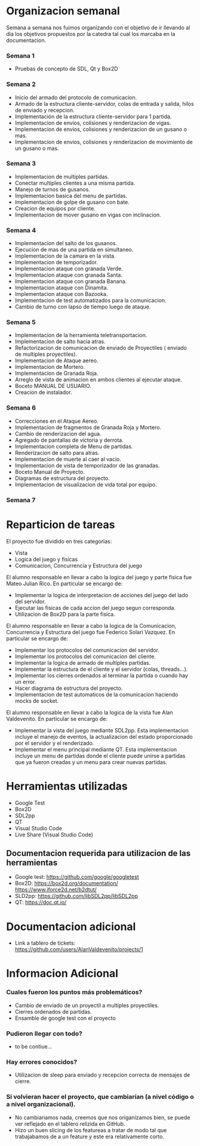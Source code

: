 # Organizacion semanal

Semana a semana nos fuimos organizando con el objetivo de ir llevando al dia los objetivos
propuestos por la catedra tal cual los marcaba en la documentacion.

### Semana 1
* Pruebas de concepto de SDL, Qt y Box2D
### Semana 2
* Inicio del armado del protocolo de comunicacion.
* Armado de la estructura cliente-servidor, colas de entrada y salida, hilos de enviado y recepcion.
* Implementación de la estructura cliente-servidor para 1 partida.
* Implementacion de envios, colisiones y renderizacion de vigas.
* Implementacion de envios, colisiones y renderizacion de un gusano o mas.
* Implementacion de envios, colisiones y renderizacion de movimiento de un gusano o mas.
### Semana 3
* Implementacion de multiples partidas.
* Conectar multiples clientes a una misma partida.
* Manejo de turnos de gusanos.
* Implementacion basica del menu de partidas.
* Implementacion de golpe de gusano con bate.
* Creacion de equipos por cliente.
* Implementacion de mover gusano en vigas con inclinacion.
### Semana 4
* Implementacion del salto de los gusanos.
* Ejecucion de mas de una partida en simultaneo.
* Implementacion de la camara en la vista.
* Implementacion de temporizador.
* Implementacion ataque con granada Verde.
* Implementacion ataque con granada Santa.
* Implementacion ataque con granada Banana.
* Implementacion ataque con Dinamita.
* Implementacion ataque con Bazooka.
* Implementacion de test automatizados para la comunicacion.
* Cambio de turno con lapso de tiempo luego de ataque.
### Semana 5
* Implementacion de la herramienta teletransportacion.
* Implementacion de salto hacia atras.
* Refactorizacion de comunicacion de enviado de Proyectiles ( enviado de multiples proyectiles).
* Implementacion de Ataque aereo.
* Implementacion de Mortero.
* Implementacion de Granada Roja.
* Arreglo de vista de animacion en ambos clientes al ejecutar ataque.
* Boceto MANUAL DE USUARIO.
* Creacion de instalador.
### Semana 6
* Correcciones en el Ataque Aereo.
* Implementacion de fragmentos de Granada Roja y Mortero.
* Cambio de renderizacion del agua.
* Agregado de pantallas de victoria y derrota.
* Implementacion completa de Menu de partidas.
* Renderizacion de salto para atras. 
* Implementacion de muerte al caer al vacio.
* Implementacion de vista de temporizador de las granadas.
* Boceto Manual de Proyecto.
* Diagramas de estructura del proyecto.
* Implementacion de visualizacion de vida total por equipo.
### Semana 7


# Reparticion de tareas
El proyecto fue dividido en tres categorias: 
* Vista
* Logica del juego y fisicas
* Comunicacion, Concurrencia y Estructura del juego

El alumno responsable en llevar a cabo la logica del juego y parte fisica fue Mateo Julian Rico. En particular
se encargo de:

* Implementar la logica de interpretacion de acciones del juego del lado del servidor.
* Ejecutar las fisicas de cada accion del juego segun corresponda.
* Utilizacion de Box2D para la parte fisica.

El alumno responsable en llevar a cabo la logica de la Comunicacion, Concurrencia y Estructura del juego fue Federico Solari Vazquez. En
particular se encargo de:

* Implementar los protocolos del comunicacion del servidor.
* Implementar los protocolos del comunicacion del cliente.
* Implementar la logica de armado de multiples partidas.
* Implementar la estructura de el cliente y el servidor (colas, threads...).
* Implementar los cierres ordenados al terminar la partida o cuando hay un error.
* Hacer diagrama de estructura del proyecto.
* Implementacion de test automaticos de la comunicacion haciendo mocks de socket.

El alumno responsable en llevar a cabo la logica de la vista fue Alan Valdevenito. En
particular se encargo de:

* Implementar la vista del juego mediante SDL2pp. Esta implementacion incluye el manejo de eventos, la actualizacion del estado proporcionado por el servidor y el renderizado.
* Implementar el menu principal mediante QT. Esta implementacion incluye un menu de partidas donde el cliente puede unirse a partidas que ya fueron creadas y un menu para crear nuevas partidas.


# Herramientas utilizadas
* Google Test
* Box2D
* SDL2pp
* QT
* Visual Studio Code
* Live Share (Visual Studio Code)
## Documentacion requerida para utilizacion de las herramientas
* Google test: https://github.com/google/googletest
* Box2D: https://box2d.org/documentation/ https://www.iforce2d.net/b2dtut/
* SLD2pp: https://github.com/libSDL2pp/libSDL2pp
* QT: https://doc.qt.io/


# Documentacion adicional
* Link a tablero de tickets: https://github.com/users/AlanValdevenito/projects/1

# Informacion Adicional

### Cuales fueron los puntos más problemáticos? 
* Cambio de enviado de un proyectil a multiples proyectiles.
* Cierres ordenados de partidas.
* Ensamble de google test con el proyecto

### Pudieron llegar con todo?
* to be contiue...

### Hay errores conocidos? 
* Utilizacion de sleep para enviado y recepcion correcta de mensajes de cierre. 

### Si volvieran hacer el proyecto, que cambiarían (a nivel código o a nivel organizacional).
* No cambiariamos nada, creemos que nos origanizamos bien, se puede ver reflejado en el tablero relizida en GitHub.
* Hizo un buen slicing de los featureas a tratar de modo tal que trabajabamos de a un feature y este era relativamente corto.
